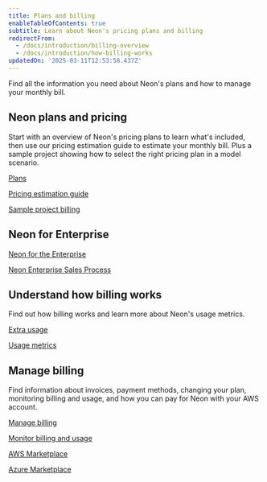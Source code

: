 ```yaml
---
title: Plans and billing
enableTableOfContents: true
subtitle: Learn about Neon's pricing plans and billing
redirectFrom:
  - /docs/introduction/billing-overview
  - /docs/introduction/how-billing-works
updatedOn: '2025-03-11T12:53:58.437Z'
---
```


Find all the information you need about Neon's plans and how to manage your monthly bill.

## Neon plans and pricing

Start with an overview of Neon's pricing plans to learn what's included, then use our pricing estimation guide to estimate your monthly bill. Plus a sample project showing how to select the right pricing plan in a model scenario.

<DetailIconCards>

<a href="/docs/introduction/plans" description="Learn about Neon's pricing plans and what's included" icon="cards">Plans</a>

<a href="/docs/introduction/pricing-estimation-guide" description="Estimate your monthly bill with Neon" icon="cards">Pricing estimation guide</a>

<a href="/docs/introduction/billing-sample" description="See how to select the right pricing plan for a sample project" icon="cli-cursor">Sample project billing</a>

</DetailIconCards>

## Neon for Enterprise

<DetailIconCards>

<a href="https://neon.tech/enterprise" description="Find out how Enterprises are maximizing engineering efficiency with Neon" icon="handshake">Neon for the Enterprise</a>

<a href="/docs/introduction/enterprise-sales-process" description="Learn about Neon's Enterprise sales process and what to expect" icon="import">Neon Enterprise Sales Process</a>

</DetailIconCards>

## Understand how billing works

Find out how billing works and learn more about Neon's usage metrics.

<DetailIconCards>

<a href="/docs/introduction/extra-usage" description="Learn about plan allowances and how extra usage works" icon="wallet">Extra usage</a>

<a href="/docs/introduction/usage-metrics" description="Take a deep dive into the usage metrics behind plan allowances and extra usage" icon="metrics">Usage metrics</a>

</DetailIconCards>

## Manage billing

Find information about invoices, payment methods, changing your plan, monitoring billing and usage, and how you can pay for Neon with your AWS account.

<DetailIconCards>

<a href="/docs/introduction/manage-billing" description="View and manage your monthly bill and learn how to change your plan" icon="setup">Manage billing</a>

<a href="/docs/introduction/monitor-usage" description="Learn how to monitor billing and usage metrics in Neon" icon="setup">Monitor billing and usage</a>

<a href="/docs/introduction/billing-aws-marketplace" description="Find out how you can pay for Neon with your AWS Billing account" icon="aws">AWS Marketplace</a>

<a href="/docs/introduction/billing-azure-marketplace" description="Neon as an Azure Native Service with billing through Azure Marketplace" icon="aws">Azure Marketplace</a>

</DetailIconCards>
